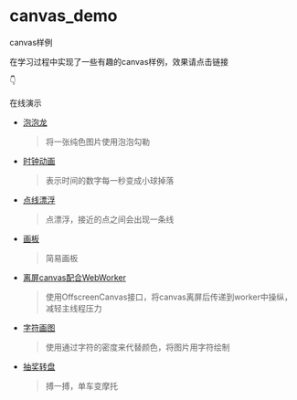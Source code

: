 # canvas_demo
canvas样例

在学习过程中实现了一些有趣的canvas样例，效果请点击链接

👇

在线演示
- [泡泡龙](https://kaogansang.github.io/canvas_demo/泡泡龙)
  >将一张纯色图片使用泡泡勾勒
- [时钟动画](https://kaogansang.github.io/canvas_demo/时钟动画)
  >表示时间的数字每一秒变成小球掉落
- [点线漂浮](https://kaogansang.github.io/canvas_demo/点线漂浮)
  >点漂浮，接近的点之间会出现一条线
- [画板](https://kaogansang.github.io/canvas_demo/画板)
  >简易画板
- [离屏canvas配合WebWorker](https://kaogansang.github.io/canvas_demo/离线canvas+worker)
  >使用OffscreenCanvas接口，将canvas离屏后传递到worker中操纵，减轻主线程压力
- [字符画图](https://kaogansang.github.io/canvas_demo/字符画图)
  >使用通过字符的密度来代替颜色，将图片用字符绘制
- [抽奖转盘](https://kaogansang.github.io/canvas_demo/抽奖转盘)
  >搏一搏，单车变摩托